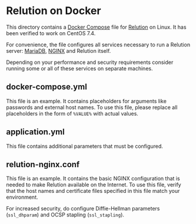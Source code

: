# Relution on Docker

This directory contains a [Docker Compose](https://docs.docker.com/compose/) file for [Relution](https://www.relution.io/) on Linux. It has been verified to work on CentOS 7.4.

For convenience, the file configures all services necessary to run a Relution server: [MariaDB](https://mariadb.org/), [NGINX](https://www.nginx.com/) and Relution itself.

Depending on your performance and security requirements consider running some or all of these services on separate machines.

## docker-compose.yml

This file is an example. It contains placeholders for arguments like passwords and external host names. To use this file, please replace all placeholders in the form of `%VALUE%` with actual values.

## application.yml

This file contains additional parameters that must be configured. 

## relution-nginx.conf

This file is an example. It contains the basic NGINX configuration that is needed to make Relution available on the Internet. To use this file, verify that the host names and certificate files specified in this file match your environment.

For increased security, do configure Diffie-Hellman parameters (`ssl_dhparam`) and OCSP stapling (`ssl_stapling`).
